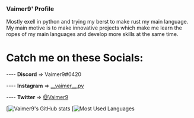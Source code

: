 ### Vaimer9' Profile

<!--
**Vaimer9/Vaimer9** is a ✨ _special_ ✨ repository because its `README.md` (this file) appears on your GitHub profile.

Here are some ideas to get you started:

- 🔭 I’m currently working on ...
- 🌱 I’m currently learning ...
- 👯 I’m looking to collaborate on ...
- 🤔 I’m looking for help with ...
- 💬 Ask me about ...
- 📫 How to reach me: ...
- 😄 Pronouns: ...
- ⚡ Fun fact: ...
-->

Mostly exell in python and trying my berst to make rust my main language. My main motive is to make innovative projects which make me learn the ropes of my main languages and develop more skills at the same time. 
# Catch me on these Socials: 

---- **Discord**   => Vaimer9#0420 

---- **Instagram** => [\_\_vaimer\_\_.py](https://www.instagram.com/__vaimer9__.py/) 

---- **Twitter**   => [@Vaimer9](https://twitter.com/vaimer9) 


[![Vaimer9's GitHub stats](https://github-readme-stats.vercel.app/api?username=Vaimer9&theme=dracula)
[![Most Used Languages](https://github-readme-stats.vercel.app/api/top-langs/?username=Vaimer9&theme=dracula)

